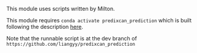 This module uses scripts written by Milton.

This module requires `conda activate predixcan_prediction` which is built following the description [here](https://github.com/liangyy/predixcan_prediction#create-conda-environment).

Note that the runnable script is at the dev branch of `https://github.com/liangyy/predixcan_prediction`

